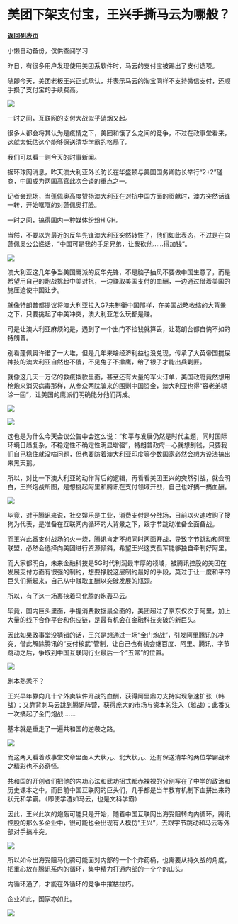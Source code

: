 # 美团下架支付宝，王兴手撕马云为哪般？

[**返回列表页**](/gzh/政事堂2019)

小懒自动备份，仅供查阅学习

昨日，有很多用户发现使用美团系软件时，马云的支付宝被踢出了支付选项。

  

随即今天，美团老板王兴正式承认，并表示马云的淘宝同样不支持微信支付，还顺手损了支付宝的手续费高。

![](https://mmbiz.qpic.cn/mmbiz_png/rxhS23yu8cN5YbZfqNuia7swuicx919VeBxSuRiblUbZsnW3NeRuZFDyEh7JribicN3beJp9wjcn8cydlLoico0pwqUQ/640?wx_fmt=png)

  

一时之间，互联网的支付大战似乎硝烟又起。  

  

很多人都会将其认为是疫情之下，美团和饿了么之间的竞争，不过在政事堂看来，这就太低估这个能够保送清华学霸的格局了。  

  

我们可以看一则今天的时事新闻。

  

据环球网消息，昨天澳大利亚外长防长在华盛顿与美国国务卿防长举行“2+2”磋商，中国成为两国高官此次会谈的重点之一。

  

记者会现场，当蓬佩奥高度赞扬澳大利亚在对抗中国方面的贡献时，澳方突然话锋一转，开始哐哐的对蓬佩奥打脸。

  

  

一时之间，搞得国内一种媒体纷纷HIGH。  

  

当然，不要以为最近的反华先锋澳大利亚突然转性了，他们如此表态，不过是在向蓬佩奥公公递话，“中国可是我的手足兄弟，让我砍他……得加钱”。

  

![](https://mmbiz.qpic.cn/mmbiz_gif/rxhS23yu8cN5YbZfqNuia7swuicx919VeBics1k9vWKnpKlPgPqic85J9RQYNkFvcEDqWEzoyV8vQUZMXVsmk4iaMww/640?wx_fmt=gif)

  

澳大利亚这几年争当美国鹰派的反华先锋，不是脑子抽风不要做中国生意了，而是希望用自己的炮战挑起中美对抗，一边赚取美国支付的血酬，一边通过借着美国的施压迫使中国让步。  

  

就像特朗普都提议将澳大利亚拉入G7来制衡中国那样，在美国战略收缩的大背景之下，只要挑起了中美冲突，澳大利亚怎么玩都是赚。  

  

可是让澳大利亚麻烦的是，遇到了一个出门不捡钱就算丢，让葛朗台都自愧不如的特朗普。

  

别看蓬佩奥许诺了一大堆，但是几年来啥经济利益也没兑现，传承了大英帝国搅屎神技的澳大利亚自然也不傻，不见兔子不撒鹰，给了银子才能出兵剿匪。

  

就像这几天一万亿的救疫拨款里面，甚至还有大量的军火订单，美国政府竟然想用枪炮来消灭病毒那样，从参众两院骗来的围剿中国资金，澳大利亚也得“容老弟糊涂一回”，让美国的鹰派们明确能分他们两成。  

  

![](https://mmbiz.qpic.cn/mmbiz_png/rxhS23yu8cN5YbZfqNuia7swuicx919VeBpicic63L9RRPxNOxh9rauialFsWicbQc662dGWvbUC9cvibMPWegMe2g7fg/640?wx_fmt=png)

![](https://mmbiz.qpic.cn/mmbiz_png/rxhS23yu8cN5YbZfqNuia7swuicx919VeBjP6yvvd9U7MCSyDduBqfyick9I53Xkshet5E9gicXVC76oAU5RswCicpg/640?wx_fmt=png)

  

这也是为什么今天会议公告中会这么说：“和平与发展仍然是时代主题，同时国际环境日趋复杂，不稳定性不确定性明显增强”，特朗普政府一心就想刮钱，只要我们自己稳住就没啥问题，但也要防着澳大利亚印度等少数国家必然会想方设法搞出来黑天鹅。

  

所以，对比一下澳大利亚的动作背后的逻辑，再看看美团王兴的突然引战，就会明白，王兴炮战所图，是想挑起阿里和腾讯在支付领域开战，自己也好搞一搞血酬。  

  

![](https://mmbiz.qpic.cn/mmbiz_png/rxhS23yu8cN5YbZfqNuia7swuicx919VeByrUNIPdlj3wb94hzJrEIdyo79ST9hXbRecicwFib5gMwsia9TR8DB5KWg/640?wx_fmt=png)

  

毕竟，对于腾讯来说，社交娱乐是主业，消费支付是分战场，日前以火速收购了搜狗为代表，是准备在互联网内循环的大背景之下，跟字节跳动准备全面备战。

  

而王兴此番支付战场的火一烧，腾讯肯定不想同时两面开战，导致字节跳动和阿里联盟，必然会选择向美团进行资源倾斜，希望王兴这支孤军能够独自牵制好阿里。  

  

而大家都明白，未来金融科技是5G时代利润最丰厚的领域，被腾讯控股的美团在发展支付方面有很强的制约，想要挣脱这层制约最好的手段，莫过于让一度和平的巨头们撕起来，自己从中赚取血酬以突破发展的瓶颈。

  

所以，有了这一场裹挟着马化腾的炮轰马云。  

  

毕竟，国内巨头里面，手握消费数据最全面的，美团超过了京东仅次于阿里，加上大量的线下合作平台和供应链，是最有机会在金融科技突破的新巨头。  

  

因此如果政事堂没猜错的话，王兴是想通过一场“金门炮战”，引发阿里腾讯的冲突，借此解除腾讯的“支付核武”管制，让自己也有机会继百度、阿里、腾讯、字节跳动之后，争取到中国互联网行业最后一个“五常”的位置。

  

![](https://mmbiz.qpic.cn/mmbiz_png/rxhS23yu8cN5YbZfqNuia7swuicx919VeBvicWztJVq4nsAloQej4tF9Ok0ZEjEZ358BaXwMKHibXJ0KKoTAY60Miaw/640?wx_fmt=png)

  

剧本熟悉不？  

  

王兴早年靠向几十个外卖软件开战的血酬，获得阿里鼎力支持实现急速扩张（韩战）；又靠背刺马云跳到腾讯阵营，获得庞大的市场与资本的注入（越战）；此番又一次搞起了金门炮战.......

  

基本就是重走了一遍共和国的逆袭之路。  

  

![](https://mmbiz.qpic.cn/mmbiz_jpg/rxhS23yu8cN5YbZfqNuia7swuicx919VeBN8RsPVgwuialpN8oXxR87Wz4zoGrNKcKwmEAub8RiaxWnE46u8aOVMCA/640?wx_fmt=jpeg)

而这两天看着政事堂文章里面人大状元、北大状元、还有保送清华的两位学霸战术之精彩也不必奇怪。  

  

共和国的开创者们把他的内功心法和武功招式都赤裸裸的分别写在了中学的政治和历史课本之中。而目前中国互联网的巨头们，几乎都是当年教育机制下血拼出来的状元和学霸。（即使学渣如马云，也是文科学霸）  

  

因此，王兴此次的炮轰可能只是开始，随着中国互联网出海受阻转向内循环，腾讯控股的那么多企业中，很可能也会出现有人模仿“王兴”，去跟字节跳动和马云等外部对手搞冲突。  

  

![](https://mmbiz.qpic.cn/mmbiz_png/rxhS23yu8cN5YbZfqNuia7swuicx919VeBTRYbdTmYzpCva3R9kSu27DMc8G4MDQqvnTkQ6hopplSgZMKpNKwFCQ/640?wx_fmt=png)

  

所以如今出海受阻马化腾可能面对内部的一个个炸药桶，也需要从持久战的角度，把重心放在腾讯系内的循环，集中精力打通内部的一个个的山头。

  

内循环通了，才能在外循环的竞争中摧枯拉朽。  

  

企业如此，国家亦如此。

  

![](https://mmbiz.qpic.cn/mmbiz_jpg/rxhS23yu8cPp0iaKAfe0ZsWfgGcY72o9Nror8TicrtnlDsqzY7y4Kum4fM3X0FMEGlbvm9HvZUiaETSnLt4DHNLbQ/640?wx_fmt=jpeg)

